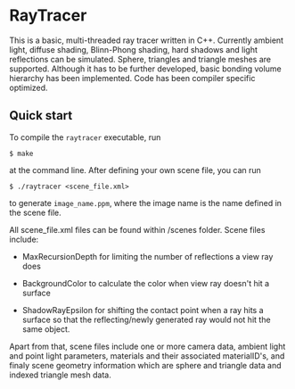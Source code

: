 # RayTracer
This is a basic, multi-threaded ray tracer written in C++. Currently ambient light, diffuse shading, Blinn-Phong shading, hard shadows and light reflections can be simulated. Sphere, triangles and triangle meshes are supported. Although it has to be further developed, basic bonding volume hierarchy has been implemented. Code has been compiler specific optimized.

## Quick start

To compile the `raytracer` executable, run
```
$ make
```
at the command line. After defining your own scene file, you can run

```
$ ./raytracer <scene_file.xml>
```
to generate `image_name.ppm`, where the image name is the name defined in the scene file. 

All scene_file.xml files can be found within /scenes folder. Scene files include: 

- MaxRecursionDepth for limiting the number of reflections a view ray does

- BackgroundColor to calculate the color when view ray doesn't hit a surface 

- ShadowRayEpsilon for shifting the contact point when a ray hits a surface so that the reflecting/newly generated ray would not hit the same object. 

Apart from that, scene files include one or more camera data, ambient light and point light parameters, materials and their associated materialID's, and finaly scene geometry information which are sphere and triangle data and indexed triangle mesh data. 
